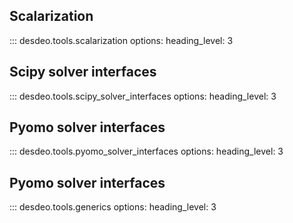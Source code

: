 ## Scalarization
::: desdeo.tools.scalarization
    options:
        heading_level: 3

## Scipy solver interfaces
::: desdeo.tools.scipy_solver_interfaces
    options:
        heading_level: 3

## Pyomo solver interfaces
::: desdeo.tools.pyomo_solver_interfaces
    options:
        heading_level: 3

## Pyomo solver interfaces
::: desdeo.tools.generics
    options:
        heading_level: 3